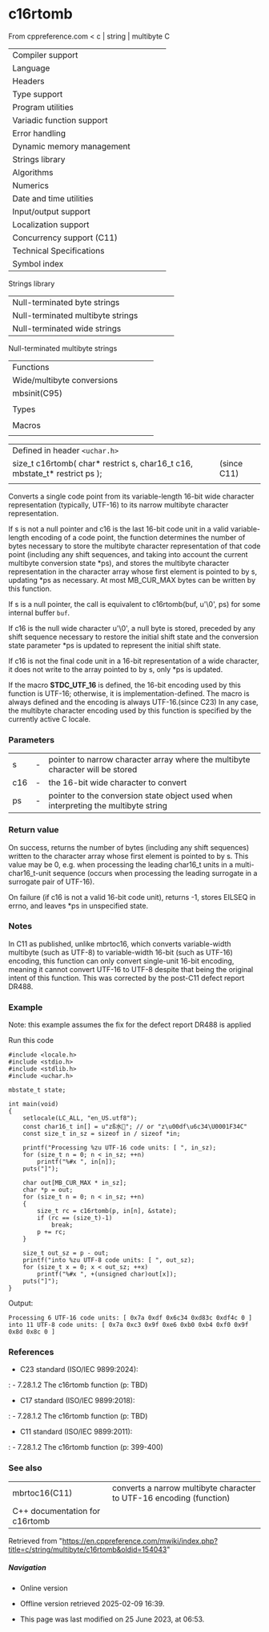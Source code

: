 # c16rtomb

From cppreference.com
< c‎ | string‎ | multibyte
 C

|  |  |  |  |  |
| --- | --- | --- | --- | --- |
| Compiler support | | | | |
| Language | | | | |
| Headers | | | | |
| Type support | | | | |
| Program utilities | | | | |
| Variadic function support | | | | |
| Error handling | | | | |
| Dynamic memory management | | | | |
| Strings library | | | | |
| Algorithms | | | | |
| Numerics | | | | |
| Date and time utilities | | | | |
| Input/output support | | | | |
| Localization support | | | | |
| Concurrency support (C11) | | | | |
| Technical Specifications | | | | |
| Symbol index | | | | |

 Strings library

|  |  |  |  |  |
| --- | --- | --- | --- | --- |
| Null-terminated byte strings | | | | |
| Null-terminated multibyte strings | | | | |
| Null-terminated wide strings | | | | |

 Null-terminated multibyte strings

|  |  |  |  |  |
| --- | --- | --- | --- | --- |
| Functions | | | | |
| Wide/multibyte conversions | | | | |
| mbsinit(C95) | | | | |
| |  |  |  |  |  | | --- | --- | --- | --- | --- | | mbstowcsmbstowcs_s(C11) | | | | | | btowc(C95) | | | | | | mbrtowc(C95) | | | | | | mbsrtowcsmbsrtowcs_s(C95)(C11) | | | | | | mbrtoc8(C23) | | | | | | c8rtomb(C23) | | | | | | mbrtoc16(C11) | | | | | | ****c16rtomb****(C11) | | | | | | c32rtomb(C11) | | | | | | mbrtoc32(C11) | | | | | | |  |  |  |  |  | | --- | --- | --- | --- | --- | | mblen | | | | | | mbtowc | | | | | | wctombwctomb_s(C11) | | | | | | wcstombswcstombs_s(C11) | | | | | | wctob(C95) | | | | | | wcrtombwcrtomb_s(C95)(C11) | | | | | | wcsrtombswcsrtombs_s(C95)(C11) | | | | | | mbrlen(C95) | | | | | |
| Types | | | | |
| |  |  |  |  |  | | --- | --- | --- | --- | --- | | mbstate_t(C95) | | | | | | char8_t(C23) | | | | | | |  |  |  |  |  | | --- | --- | --- | --- | --- | | char16_t(C11) | | | | | | char32_t(C11) | | | | | |
| Macros | | | | |
| |  |  |  |  |  | | --- | --- | --- | --- | --- | | MB_LEN_MAX | | | | | | |  |  |  |  |  | | --- | --- | --- | --- | --- | | MB_CUR_MAX | | | | | |

|  |  |  |
| --- | --- | --- |
| Defined in header `<uchar.h>` |  |  |
| size_t c16rtomb( char\* restrict s, char16_t c16, mbstate_t\* restrict ps ); |  | (since C11) |
|  |  |  |

Converts a single code point from its variable-length 16-bit wide character representation (typically, UTF-16) to its narrow multibyte character representation.

If s is not a null pointer and c16 is the last 16-bit code unit in a valid variable-length encoding of a code point, the function determines the number of bytes necessary to store the multibyte character representation of that code point (including any shift sequences, and taking into account the current multibyte conversion state \*ps), and stores the multibyte character representation in the character array whose first element is pointed to by s, updating \*ps as necessary. At most MB_CUR_MAX bytes can be written by this function.

If s is a null pointer, the call is equivalent to c16rtomb(buf, u'\0', ps) for some internal buffer `buf`.

If c16 is the null wide character u'\0', a null byte is stored, preceded by any shift sequence necessary to restore the initial shift state and the conversion state parameter \*ps is updated to represent the initial shift state.

If c16 is not the final code unit in a 16-bit representation of a wide character, it does not write to the array pointed to by s, only \*ps is updated.

If the macro __STDC_UTF_16__ is defined, the 16-bit encoding used by this function is UTF-16; otherwise, it is implementation-defined. The macro is always defined and the encoding is always UTF-16.(since C23) In any case, the multibyte character encoding used by this function is specified by the currently active C locale.

### Parameters

|  |  |  |
| --- | --- | --- |
| s | - | pointer to narrow character array where the multibyte character will be stored |
| c16 | - | the 16-bit wide character to convert |
| ps | - | pointer to the conversion state object used when interpreting the multibyte string |

### Return value

On success, returns the number of bytes (including any shift sequences) written to the character array whose first element is pointed to by s. This value may be ​0​, e.g. when processing the leading char16_t units in a multi-char16_t-unit sequence (occurs when processing the leading surrogate in a surrogate pair of UTF-16).

On failure (if c16 is not a valid 16-bit code unit), returns -1, stores EILSEQ in errno, and leaves \*ps in unspecified state.

### Notes

In C11 as published, unlike mbrtoc16, which converts variable-width multibyte (such as UTF-8) to variable-width 16-bit (such as UTF-16) encoding, this function can only convert single-unit 16-bit encoding, meaning it cannot convert UTF-16 to UTF-8 despite that being the original intent of this function. This was corrected by the post-C11 defect report DR488.

### Example

Note: this example assumes the fix for the defect report DR488 is applied

Run this code

```
#include <locale.h>
#include <stdio.h>
#include <stdlib.h>
#include <uchar.h>
 
mbstate_t state;
 
int main(void)
{
    setlocale(LC_ALL, "en_US.utf8");
    const char16_t in[] = u"zß水🍌"; // or "z\u00df\u6c34\U0001F34C"
    const size_t in_sz = sizeof in / sizeof *in;
 
    printf("Processing %zu UTF-16 code units: [ ", in_sz);
    for (size_t n = 0; n < in_sz; ++n)
        printf("%#x ", in[n]);
    puts("]");
 
    char out[MB_CUR_MAX * in_sz];
    char *p = out;
    for (size_t n = 0; n < in_sz; ++n)
    {
        size_t rc = c16rtomb(p, in[n], &state);
        if (rc == (size_t)-1)
            break;
        p += rc;
    }
 
    size_t out_sz = p - out;
    printf("into %zu UTF-8 code units: [ ", out_sz);
    for (size_t x = 0; x < out_sz; ++x)
        printf("%#x ", +(unsigned char)out[x]);
    puts("]");
}

```

Output:

```
Processing 6 UTF-16 code units: [ 0x7a 0xdf 0x6c34 0xd83c 0xdf4c 0 ]
into 11 UTF-8 code units: [ 0x7a 0xc3 0x9f 0xe6 0xb0 0xb4 0xf0 0x9f 0x8d 0x8c 0 ]

```

### References

- C23 standard (ISO/IEC 9899:2024):

:   - 7.28.1.2 The c16rtomb function (p: TBD)

- C17 standard (ISO/IEC 9899:2018):

:   - 7.28.1.2 The c16rtomb function (p: TBD)

- C11 standard (ISO/IEC 9899:2011):

:   - 7.28.1.2 The c16rtomb function (p: 399-400)

### See also

|  |  |
| --- | --- |
| mbrtoc16(C11) | converts a narrow multibyte character to UTF-16 encoding   (function) |
| C++ documentation for c16rtomb | |

Retrieved from "<https://en.cppreference.com/mwiki/index.php?title=c/string/multibyte/c16rtomb&oldid=154043>"

##### Navigation

- Online version
- Offline version retrieved 2025-02-09 16:39.

- This page was last modified on 25 June 2023, at 06:53.